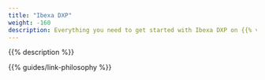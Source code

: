 ```yaml
---
title: "Ibexa DXP"
weight: -160
description: Everything you need to get started with Ibexa DXP on {{% vendor/name %}}. 
---
```


{{% description %}}

{{% guides/link-philosophy %}}
